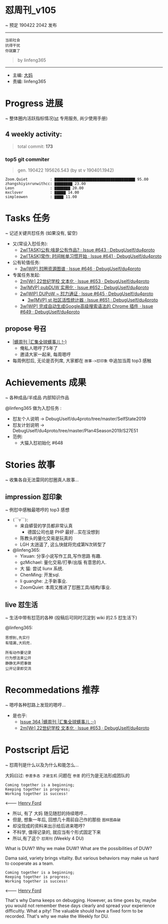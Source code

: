 # 怼周刊_v105
~ 预定 190422 2042 发布

-----------------------------------------


    当前社会
    抗得干扰
    你就赢了

> by linfeng365



-----------------------------------------

- 主编: [大妈](http://du.zoomquiet.io/2014-02/ac0-zq/)
- 责编: linfeng365


# Progress 进展 
~ 整体圈内活跃指标情况([st](https://github.com/DebugUself/du4proto/tree/DU_tools/st) 专用服务, 尚少使用手册)

## 4 weekly activity:
> total commit: **173**

### top5 git commiter
> gen. 190422 195626.543 (by st v 190401.1942)

```
Zoom.Quiet          : ▇▇▇▇▇▇▇▇▇▇▇▇▇▇▇▇▇▇▇▇▇▇▇▇▇▇▇▇▇▇▇▇▇▇▇▇ 95.00
zhangshiyinrunwithcc: ▇▇▇▇▇▇▇▇ 23.00
Leon                : ▇▇▇▇▇▇▇ 20.00
mxclover            : ▇▇▇▇▇ 14.00
simpleowen          : ▇▇▇▇ 11.00
```



# Tasks 任务 
~ 记述关键共怼任务 (如果没有, 留空)

- 又(常设入怼任务):
    + [2w[TASK]公有:啥是公有作品? · Issue #643 · DebugUself/du4proto](https://github.com/DebugUself/du4proto/issues/643)
    + [2w[TASK]常作: 时间帐单习惯开始 · Issue #641 · DebugUself/du4proto](https://github.com/DebugUself/du4proto/issues/641)
- 公有轮值任务:
    + [3w[WIP] 怼圈资源图谱 · Issue #646 · DebugUself/du4proto](https://github.com/DebugUself/du4proto/issues/646)
- 专属任务发起:
    + [2m[Wr] 22世纪学校 文本化 · Issue #653 · DebugUself/du4proto](https://github.com/DebugUself/du4proto/issues/653)
    + [3w[MVP] pubDUW 实用化 · Issue #652 · DebugUself/du4proto](https://github.com/DebugUself/du4proto/issues/652)
    + [2w[WIP] DUPoW ~ 怼力通证 · Issue #645 · DebugUself/du4proto](https://github.com/DebugUself/du4proto/issues/645)
        * [3w[MVP] st 社区活性统计器 · Issue #651 · DebugUself/du4proto](https://github.com/DebugUself/du4proto/issues/651)
    + [3w[WIP] 完成自动生成Google高级搜索语法的 Chrome 插件 · Issue #649 · DebugUself/du4proto](https://github.com/DebugUself/du4proto/issues/649)

## propose 号召

- [|蠎周刊 |汇集全球蠎事儿 !-)](http://weekly.pychina.org/archives.html)
    + 俺私人嗯哼了5年了
    + 邀请大家一起来, 每周嗯哼
- 每周例怼后, 无论是否列席, 大家都在 `故事->怼印象` 中追加当周 top3 感触


# Achievements 成果 
~ 各种成品/半成品 内部知识作品

@linfeng365 做为入怼任务 :

- 怼友个人说明 → DebugUself/du4proto/tree/master/SelfState2019
- 怼友计划说明 → DebugUself/du4proto/tree/master/Plan4Season2019/S27E51
- 范例:
    + 大猫入怼初始化 #648

# Stories 故事 
~ 收集各自无法雷同的怼圈真人故事...

## impression 怼印象 
~ 例怼中感触最嗯哼的 top3 感想

- `(￣▽￣)`:
    + 来自蟒营的学员都非常认真
        * 德国公司也是 PHP 最好...实在没想到
    + 陈教头的量化交易是玩真的
    + LGH 太逍遥了, 这么快就将完成第N次转型了
- @linfeng365:
    + Yixuan: 分享小说写作工具,写作思路 有趣. 
    + gzMichael: 量化交易/打拳/出版 有意思的人. 
    + 大 猫: 尝试 liunx 系统. 
    + ChenMing: 开发sql. 
    + li guanghe: 上手新事业. 
    + ZoomQuiet: 本周又推进了怼圈工具/结构/事业. 



## live 怼生活
~ 生活中带有怼范的各种 (投稿后可同时沉淀到 wiki 的2.5 怼生活下)

@linfeng365:

    思想到,先实行
    有错漏,大妈兜. 

    所有动作要记录
    行为想法来公开
    静静无声把事做
    公开记录即交流


# Recommedations 推荐 
~ 嗯哼各种怼路上发现的嗯哼...

- 是也乎:
    + [Issue 364 |蠎周刊 |汇集全球蠎事儿 ;-)](http://weekly.pychina.org/issue/issue-364.html)
    + [2m[Wr] 22世纪学校 文本化 · Issue #653 · DebugUself/du4proto](https://github.com/DebugUself/du4proto/issues/653)


# Postscript 后记 
~ 怼周刊是什么以及为什么和能怎么...

大妈曰过: `参差多态 才是生机`
问题在 `参差` 的行为是无法形成团队的

    Coming together is a beginning; 
    Keeping together is progress; 
    Working together is success!

<--- [Henry Ford](https://www.brainyquote.com/quotes/quotes/h/henryford121997.html)

- 所以, 有了 大妈 随见随怼的持续嗯哼...
- 但是, 想象一年后, 回想几十周前自己作的那些 `图样图森破` 
- 却没现成的资料来出示给后进来嗯哼?
- 不科学, 值得记录的, 就应当有个形式固定下来
- 所以,有了这个 `怼周刊` (Weekly 4 DU)

What is DUW?
Why we make DUW?
What are the possibilities of DUW?

Dama said, variety brings vitality.
But various behaviors may make us hard to cooperate as a team.

    Coming together is a beginning; 
    Keeping together is progress; 
    Working together is success!

<--- [Henry Ford](https://www.brainyquote.com/quotes/quotes/h/henryford121997.html)

That's why Dama keeps on debugging.
However, as time goes by, maybe you would not remember these days clearly and spread your experience difficultly.
What a pity!
The valuable should have a fixed form to be recorded.
That's why we make the Weekly for DU.

